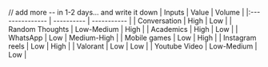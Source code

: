 // add more -- in 1-2 days... and write it down
| Inputs          | Value      | Volume      |
|:--------------- | ---------- | ----------- |
| Conversation    | High       | Low         |
| Random Thoughts | Low-Medium | High        |
| Academics       | High       | Low         |
| WhatsApp        | Low        | Medium-High |
| Mobile games    | Low        | High        |
| Instagram reels | Low        | High        |
| Valorant        | Low        | Low         |
| Youtube Video   | Low-Medium | Low         |


